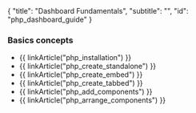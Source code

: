 <meta>
{
	"title": "Dashboard Fundamentals",
	"subtitle": "",
	"id": "php_dashboard_guide"
}
</meta>

### Basics concepts

* {{ linkArticle("php_installation") }}
* {{ linkArticle("php_create_standalone") }}
* {{ linkArticle("php_create_embed") }}
* {{ linkArticle("php_create_tabbed") }}
* {{ linkArticle("php_add_components") }}
* {{ linkArticle("php_arrange_components") }}

